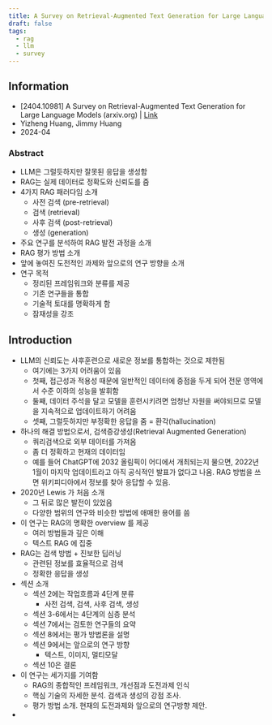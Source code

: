 ```yaml
---
title: A Survey on Retrieval-Augmented Text Generation for Large Language Models
draft: false
tags:
  - rag
  - llm
  - survey
---
```


## Information 

- [2404.10981] A Survey on Retrieval-Augmented Text Generation for Large Language Models (arxiv.org) | [Link](https://arxiv.org/abs/2404.10981) 
- Yizheng Huang, Jimmy Huang
- 2024-04 

### Abstract 

- LLM은 그럴듯하지만 잘못된 응답을 생성함
- RAG는 실제 데이터로 정확도와 신뢰도를 줌
- 4가지 RAG 패러다임 소개
	- 사전 검색 (pre-retrieval)
	- 검색 (retrieval)
	- 사후 검색 (post-retrieval)
	- 생성 (generation)
- 주요 연구를 분석하여 RAG 발전 과정을 소개
- RAG 평가 방법 소개 
- 앞에 놓여진 도전적인 과제와 앞으로의 연구 방향을 소개 
- 연구 목적
	- 정리된 프레임워크와 분류를 제공
	- 기존 연구들을 통합
	- 기술적 토대를 명확하게 함
	- 잠재성을 강조

## Introduction 

- LLM의 신뢰도는 사후훈련으로 새로운 정보를 통합하는 것으로 제한됨
	- 여기에는 3가지 어려움이 있음
	- 첫째, 접근성과 적용성 때문에 일반적인 데이터에 중점을 두게 되어 전문 영역에서 수준 이하의 성능을 발휘함
	- 둘째, 데이터 주석을 달고 모델을 훈련시키려면 엄청난 자원을 써야되므로 모델을 지속적으로 업데이트하기 어려움
	- 셋째, 그럴듯하지만 부정확한 응답을 줌 = 환각(hallucination) 
- 하나의 해결 방법으로서, 검색증강생성(Retrieval Augmented Generation)
	- 쿼리검색으로 외부 데이터를 가져옴
	- 좀 더 정확하고 현재의 데이터임
	- 예를 들어 ChatGPT에 2032 올림픽이 어디에서 개최되는지 물으면, 2022년 1월이 마지막 업데이트라고 아직 공식적인 발표가 없다고 나옴. RAG 방법을 쓰면 위키피디아에서 정보를 찾아 응답할 수 있음.
- 2020년 Lewis 가 처음 소개
	- 그 뒤로 많은 발전이 있었음
	- 다양한 범위의 연구와 비슷한 방법에 애매한 용어를 씀
- 이 연구는 RAG의 명확한 overview 를 제공
	- 여러 방법들과 깊은 이해
	- 텍스트 RAG 에 집중
- RAG는 검색 방법 + 진보한 딥러닝
	- 관련된 정보를 효율적으로 검색
	- 정확한 응답을 생성
- 섹션 소개
	- 섹션 2에는 작업흐름과 4단계 분류
		- 사전 검색, 검색, 사후 검색, 생성
	- 섹션 3-6에서는 4단계의 심층 분석
	- 섹션 7에서는 검토한 연구들의 요약
	- 섹션 8에서는 평가 방법론을 설명
	- 섹션 9에서는 앞으로의 연구 방향
		- 텍스트, 이미지, 멀티모달
	- 섹션 10은 결론
- 이 연구는 세가지를 기여함
	- RAG의 종합적인 프레임워크, 개선점과 도전과제 인식
	- 핵심 기술의 자세한 분석. 검색과 생성의 강점 조사.
	- 평가 방법 소개. 현재의 도전과제와 앞으로의 연구방향 제안.
- 
